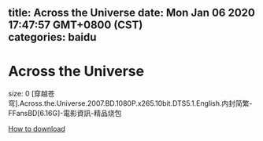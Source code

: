 
title: Across the Universe
date: Mon Jan 06 2020 17:47:57 GMT+0800 (CST)    
categories: baidu
---

# Across the Universe
size: 0
 [穿越苍穹].Across.the.Universe.2007.BD.1080P.x265.10bit.DTS5.1.English.内封简繁-FFansBD[6.16G]-電影資訊-精品烧包
 

[How to download](https://bpcam.bemobtrk.com/go/2ceec3aa-1ca2-46d6-b9ff-aaa5c184517c?jno=2439)